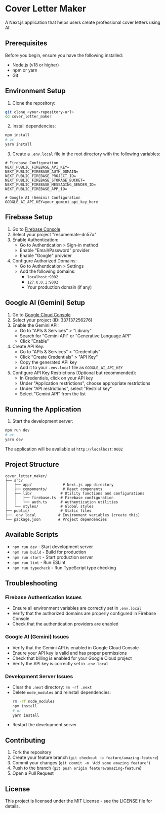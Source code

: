 # Cover Letter Maker

A Next.js application that helps users create professional cover letters using AI.

## Prerequisites

Before you begin, ensure you have the following installed:
- Node.js (v18 or higher)
- npm or yarn
- Git

## Environment Setup

1. Clone the repository:
```bash
git clone <your-repository-url>
cd cover_letter_maker
```

2. Install dependencies:
```bash
npm install
# or
yarn install
```

3. Create a `.env.local` file in the root directory with the following variables:

```env
# Firebase Configuration
NEXT_PUBLIC_FIREBASE_API_KEY=
NEXT_PUBLIC_FIREBASE_AUTH_DOMAIN=
NEXT_PUBLIC_FIREBASE_PROJECT_ID=
NEXT_PUBLIC_FIREBASE_STORAGE_BUCKET=
NEXT_PUBLIC_FIREBASE_MESSAGING_SENDER_ID=
NEXT_PUBLIC_FIREBASE_APP_ID=

# Google AI (Gemini) Configuration
GOOGLE_AI_API_KEY=your_gemini_api_key_here
```

## Firebase Setup

1. Go to [Firebase Console](https://console.firebase.google.com/)
2. Select your project "resumemate-dn57u"
3. Enable Authentication:
   - Go to Authentication > Sign-in method
   - Enable "Email/Password" provider
   - Enable "Google" provider
4. Configure Authorized Domains:
   - Go to Authentication > Settings
   - Add the following domains:
     - `localhost:9002`
     - `127.0.0.1:9002`
     - Your production domain (if any)

## Google AI (Gemini) Setup

1. Go to [Google Cloud Console](https://console.cloud.google.com/)
2. Select your project (ID: 337137256276)
3. Enable the Gemini API:
   - Go to "APIs & Services" > "Library"
   - Search for "Gemini API" or "Generative Language API"
   - Click "Enable"
4. Create API Key:
   - Go to "APIs & Services" > "Credentials"
   - Click "Create Credentials" > "API Key"
   - Copy the generated API key
   - Add it to your `.env.local` file as `GOOGLE_AI_API_KEY`
5. Configure API Key Restrictions (Optional but recommended):
   - In Credentials, click on your API key
   - Under "Application restrictions", choose appropriate restrictions
   - Under "API restrictions", select "Restrict key"
   - Select "Gemini API" from the list

## Running the Application

1. Start the development server:
```bash
npm run dev
# or
yarn dev
```

The application will be available at `http://localhost:9002`

## Project Structure

```
cover_letter_maker/
├── src/
│   ├── app/              # Next.js app directory
│   ├── components/       # React components
│   ├── lib/             # Utility functions and configurations
│   │   ├── firebase.ts  # Firebase configuration
│   │   └── auth.ts      # Authentication utilities
│   └── styles/          # Global styles
├── public/              # Static files
├── .env.local          # Environment variables (create this)
└── package.json        # Project dependencies
```

## Available Scripts

- `npm run dev` - Start development server
- `npm run build` - Build for production
- `npm run start` - Start production server
- `npm run lint` - Run ESLint
- `npm run typecheck` - Run TypeScript type checking

## Troubleshooting

### Firebase Authentication Issues
- Ensure all environment variables are correctly set in `.env.local`
- Verify that the authorized domains are properly configured in Firebase Console
- Check that the authentication providers are enabled

### Google AI (Gemini) Issues
- Verify that the Gemini API is enabled in Google Cloud Console
- Ensure your API key is valid and has proper permissions
- Check that billing is enabled for your Google Cloud project
- Verify the API key is correctly set in `.env.local`

### Development Server Issues
- Clear the `.next` directory: `rm -rf .next`
- Delete `node_modules` and reinstall dependencies:
  ```bash
  rm -rf node_modules
  npm install
  # or
  yarn install
  ```
- Restart the development server

## Contributing

1. Fork the repository
2. Create your feature branch (`git checkout -b feature/amazing-feature`)
3. Commit your changes (`git commit -m 'Add some amazing feature'`)
4. Push to the branch (`git push origin feature/amazing-feature`)
5. Open a Pull Request

## License

This project is licensed under the MIT License - see the LICENSE file for details.
